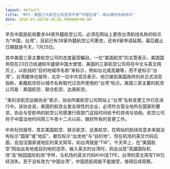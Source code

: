 ```yaml
---
layout: default
title: "RFI：美国三大航空公司坚持不用“中国台湾”，改以城市名称标示"
date: 2018-07-26T10:30:01.000000+08:00
---
```


早先中国民航局要求44家外籍航空公司，必须在网站上更改台湾航线名称的标示为“中国，台湾”，目前已有38家外籍航空公司更改，还有6家申请延期，最后截止日期就是今天，7月25日。

其中美国三家主要航空公司的态度最受瞩目，一位“美国航空”的主管表示，美国国务院在23日已经通知华盛顿中国大使馆，美国的三家航空公司将在中文与英文网页上，以航线的“目的地城市名称”来标示，例如台北或高雄等，而不是标示“台湾”。台湾媒体也报导，北京一位中共官员表示，他已接到美国政府的非正式消息指称，美籍航空将以城市名称取代过去所使用的“台湾”标示。美国三家主要的航空公司是：美国航空、联合航空、达美航空。

“美利坚航空运输协会”表示，协会所属航空公司网站上“台湾”名称变更工作已在进行中。该协会说，美国的航空业是全球性的企业，必须符合营业地所在国家的要求。协会与受影响的航空公司感激行政部门这段时间给予的咨询与协助。航空公司将于中国当地时间周三午夜十二点以前，做好所有的变更工作。

中央社则报导，其实美国航空、联合航空、达美航空，在网站的航线信息本来就没有标示“国家”或“地区”，都仅标示“出发地”与“目的地”。但在机场的英文代码后面，会加注国家或地区的英文简写，如台湾就是“TW”。今天早上，在“美国航空”网站出发地或目的地的选项，输入英文的台湾时，则会出现“高雄国际机场”及“桃园国际机场”字样，与机场的英文代码KHH及TPE，台湾的英文简写TW已经消失。至于没有改为“中国台湾”，中国民航局能不能接受，值得后续观察。

